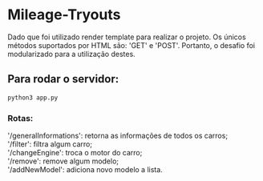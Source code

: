 # Mileage-Tryouts
Dado que foi utilizado render template para realizar o projeto. Os únicos métodos suportados por HTML são: 'GET' e 'POST'. Portanto, o desafio foi modularizado para a utilização destes.<br>

## Para rodar o servidor:
```bash
python3 app.py
```

### Rotas:
'/generalInformations': retorna as informações de todos os carros;<br>
'/filter': filtra algum carro; <br>
'/changeEngine': troca o motor do carro;<br>
'/remove': remove algum modelo;<br>
'/addNewModel': adiciona novo modelo a lista. 
